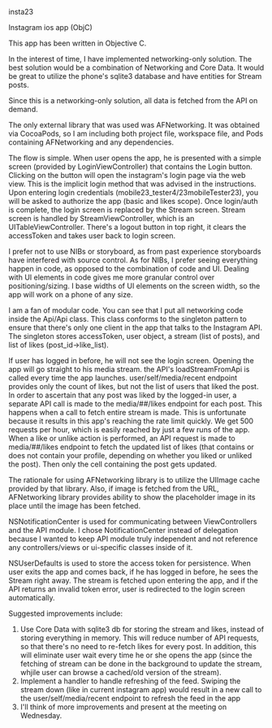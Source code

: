 insta23

Instagram ios app (ObjC)

This app has been written in Objective C.

In the interest of time, I have implemented networking-only solution. The best solution would be a combination of Networking and Core Data. It would be great to utilize the phone's sqlite3 database and have entities for Stream posts.

Since this is a networking-only solution, all data is fetched from the API on demand.

The only external library that was used was AFNetworking. It was obtained via CocoaPods, so I am including both project file, workspace file, and Pods containing AFNetworking and any dependencies.

The flow is simple. When user opens the app, he is presented with a simple screen (provided by LoginViewController) that contains the Login button. Clicking on the button will open the instagram's login page via the web view. This is the implicit login method that was advised in the instructions. Upon entering login credentials (mobile23_tester4/23mobileTester23), you will be asked to authorize the app (basic and likes scope). Once login/auth is complete, the login screen is replaced by the Stream screen. Stream screen is handled by StreamViewController, which is an UITableViewController. There's a logout button in top right, it clears the accessToken and takes user back to login screen.

I prefer not to use NIBs or storyboard, as from past experience storyboards have interfered with source control. As for NIBs, I prefer seeing everything happen in code, as opposed to the combination of code and UI. Dealing with UI elements in code gives me more granular control over positioning/sizing. I base widths of UI elements on the screen width, so the app will work on a phone of any size.

I am a fan of modular code. You can see that I put all networking code inside the Api/Api class. This class conforms to the singleton pattern to ensure that there's only one client in the app that talks to the Instagram API. The singleton stores accessToken, user object, a stream (list of posts), and list of likes (post_id->like_list).

If user has logged in before, he will not see the login screen. Opening the app will go straight to his media stream. the API's loadStreamFromApi is called every time the app launches. user/self/media/recent endpoint provides only the count of likes, but not the list of users that liked the post. In order to ascertain that any post was liked by the logged-in user, a separate API call is made to the media/##/likes endpoint for each post. This happens when a call to fetch entire stream is made. This is unfortunate because it results in this app's reaching the rate limit quickly. We get 500 requests per hour, which is easily reached by just a few runs of the app. When a like or unlike action is performed, an API request is made to media/##/likes endpoint to fetch the updated list of likes (that contains or does not contain your profile, depending on whether you liked or unliked the post). Then only the cell containing the post gets updated.

The rationale for using AFNetworking library is to utilize the UIImage cache provided by that library. Also, if image is fetched from the URL, AFNetworking library provides ability to show the placeholder image in its place until the image has been fetched.

NSNotificationCenter is used for communicating between ViewControllers and the API module. I chose NotificationCenter instead of delegation because I wanted to keep API module truly independent and not reference any controllers/views or ui-specific classes inside of it.

NSUserDefaults is used to store the access token for persistence. When user exits the app and comes back, if he has logged in before, he sees the Stream right away. The stream is fetched upon entering the app, and if the API returns an invalid token error, user is redirected to the login screen automatically.

Suggested improvements include:

1. Use Core Data with sqlite3 db for storing the stream and likes, instead of storing everything in memory. This will reduce number of API requests, so that there's no need to re-fetch likes for every post. In addition, this will eliminate user wait every time he or she opens the app (since the fetching of stream can be done in the background to update the stream, whjile user can browse a cached/old version of the stream).
2. Implement a handler to handle refreshing of the feed. Swiping the stream down (like in current instagram app) would result in a new call to the user/self/media/recent endpoint to refresh the feed in the app
3. I'll think of more improvements and present at the meeting on Wednesday.

